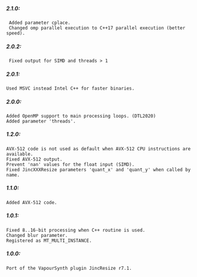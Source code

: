 ##### 2.1.0:
     Added parameter cplace.
     Changed omp parallel execution to C++17 parallel execution (better speed).

##### 2.0.2:
     Fixed output for SIMD and threads > 1

##### 2.0.1:
    Used MSVC instead Intel C++ for faster binaries.

##### 2.0.0:
    Added OpenMP support to main processing loops. (DTL2020)
    Added parameter 'threads'.

##### 1.2.0:
    AVX-512 code is not used as default when AVX-512 CPU instructions are available.
    Fixed AVX-512 output.
    Prevent 'nan' values for the float input (SIMD).
    Fixed JincXXXResize parameters 'quant_x' and 'quant_y' when called by name.

##### 1.1.0:
    Added AVX-512 code.

##### 1.0.1:
    Fixed 8..16-bit processing when C++ routine is used.
    Changed blur parameter.
    Registered as MT_MULTI_INSTANCE.

##### 1.0.0:
    Port of the VapourSynth plugin JincResize r7.1.
    